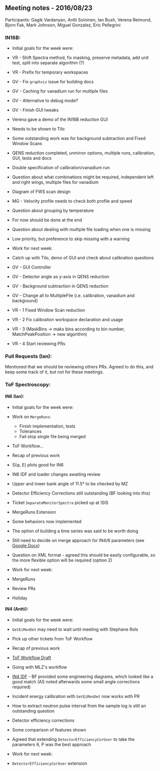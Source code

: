 ## Meeting notes - 2016/08/23

Participants: Gagik Vardanyan, Antti Soininen, Ian Bush, Verena Reimund, Bjorn Fak, Mark Johnson, Miguel Gonzalez, Eric Pellegrini 

### IN16B:

* Initial goals for the week were:
 * VR - Shift Spectra method, fix masking, preserve metadata, add unit test, split into separate algorithm (?)
 * VR - Prefix for temporary workspaces
 * GV - Fix `graphviz` issue for building docs
 * GV - Caching for vanadium run for multiple files
 * GV - Alternative to debug mode?
 * GV - Finish GUI tweaks

* Verena gave a demo of the IN16B reduction GUI
 * Needs to be shown to Tilo
 * Some outstanding work was for background subtraction and Fixed Window Scans
* QENS reduction completed, unmirror options, multiple runs, calibration, GUI, tests and docs
* Double specification of calibration/vanadium run
 * Question about what combinations might be required, independent left and right wings, multiple files for vanadium
* Diagram of FWS scan design
 * MG - Velocity profile needs to check both profile and speed
* Question about grouping by temperature
 * For now should be done at the end
* Question about dealing with multiple file loading when one is missing
 * Low priority, but preference to skip missing with a warning

* Work for next week:
 * Catch up with Tilo, demo of GUI and check about calibration questions
 * GV - GUI Controller
 * GV - Detector angle as y-axis in QENS reduction
 * GV - Background subtraction in QENS reduction
 * GV - Change all to MultipleFile (i.e. calibration, vanadium and background)
 * VR - 1 Fixed Window Scan reduction
 * VR - 2 Fix calibration workspace declaration and usage
 * VR - 3 (MaskBins -> maks bins according to bin number, MatchPeakPosition -> new algorithm)
 * VR - 4 Start reviewing PRs

### Pull Requests (Ian):

Mentioned that we should be reviewing others PRs. Agreed to do this, and keep some track of it, but not for these meetings.

### ToF Spectroscopy:

#### IN6 (Ian):

* Initial goals for the week were:
 * Work on `MergeRuns`:
   * Finish implementation, tests
   * Tolerances
   * Fail stop single file being merged
 * ToF Workflow...

* Recap of previous work
 * S(&phi;, E) plots good for IN6
 * IN6 IDF and loader changes awaiting review
 * Upper and lower bank angle of 11.5&deg; to be checked by MZ
 * Detector Efficiency Corrections still outstanding (BF looking into this)
 * Ticket `SeparateMonitorSpectra` picked up at ISIS
* MergeRuns Extension
 * Some behaviors now implemented
 * The option of building a time series was said to be worth doing
 * Still need to decide on merge approach for IN4/6 parameters (see [Google Docs](https://goo.gl/d4uBTf))
 * Question on XML format - agreed this should be easily configurable, so the more flexible option will be required (option 2)

* Work for next week:
 * MergeRuns
 * Review PRs
 * Holiday

#### IN4 (Antti):

* Initial goals for the week were:
 * `GetEiMonDet` may need to wait until meeting with Stephane Rols
 * Pick up other tickets from ToF Workflow

* Recap of previous work
 * [ToF Workflow Draft](https://github.com/mantidproject/documents/blob/master/Project-Management/ILL/TOF_and_BS/Mantid_workflow_proposal.md)
 * Going with MLZ's workflow
 * [IN4 IDF](https://github.com/mantidproject/documents/blob/master/Project-Management/ILL/Instrument_Definitions/IN4/IN4_Geometry.md) - BF provided some engineering diagrams, which looked like a good match (AS noted afterwards some small angle corrections required)
* Incident energy calibration with `GetEiMonDet` now works with PR
* How to extract neutron pulse interval from the sample log is still an outstanding question
* Detector efficiency corrections
 * Some comparison of features shown
 * Agreed that extending `DetectorEfficiencyCorUser` to take the parameters &theta;, P was the best approach

* Work for next week:
 * `DetectorEfficiencyCorUser` extension

